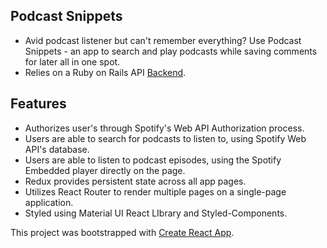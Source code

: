 ## Podcast Snippets 
  * Avid podcast listener but can't remember everything? Use Podcast Snippets - an app to search and play podcasts while saving comments for later all in one spot. 
  * Relies on a Ruby on Rails API [Backend](https://github.com/joannaylin/podcast-snippets-api).

## Features
  * Authorizes user's through Spotify's Web API Authorization process.
  * Users are able to search for podcasts to listen to, using Spotify Web API's database.
  * Users are able to listen to podcast episodes, using the Spotify Embedded player directly on the page. 
  * Redux provides persistent state across all app pages.
  * Utilizes React Router to render multiple pages on a single-page application.
  * Styled using Material UI React LIbrary and Styled-Components.
  
  
This project was bootstrapped with [Create React App](https://github.com/facebook/create-react-app).

